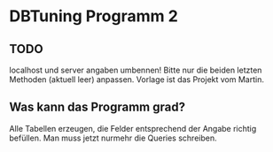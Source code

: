 # DBTuning Programm 2
## TODO
localhost und server angaben umbennen!
Bitte nur die beiden letzten Methoden (aktuell leer) anpassen. Vorlage ist das Projekt vom Martin.

## Was kann das Programm grad?
Alle Tabellen erzeugen, die Felder entsprechend der Angabe richtig befüllen. Man muss jetzt nurmehr die Queries schreiben.
